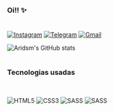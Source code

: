 ### Oi!! ✨
#

[![Instagram](https://img.shields.io/badge/Instagram-E4405F?style=for-the-badge&logo=instagram&logoColor=white)](https://www.instagram.com/arianemorelt/)
[![Telegram](https://img.shields.io/badge/Telegram-2CA5E0?style=for-the-badge&logo=telegram&logoColor=white)](https://www.instagram.com/arianemorelt/)
[![Gmail](https://img.shields.io/badge/Gmail-D14836?style=for-the-badge&logo=gmail&logoColor=white)](https://mail.google.com/mail/u/0/?tab=rm&ogbl#inbox?compose=DmwnWsvCflgkttVRkLDGLhRWbHMftXnDcplXJXFFdpDFWNZdbDqtDlZnbbFcCWCMlCLpgQFXNTZQ)

![Aridsm's GitHub stats](https://github-readme-stats.vercel.app/api?username=aridsm&show_icons=true&theme=tokyonight)

#
### Tecnologias usadas
$~$
<div style="display: inline_block">
    <img alt="HTML5" src="https://img.shields.io/badge/HTML5-E34F26?style=for-the-badge&logo=html5&logoColor=white"/>
    <img alt="CSS3" src="https://img.shields.io/badge/CSS3-1572B6?style=for-the-badge&logo=css3&logoColor=white"/>
    <img alt="SASS" src="https://img.shields.io/badge/Sass-CC6699?style=for-the-badge&logo=sass&logoColor=white"/>
    <img alt="SASS" src="https://img.shields.io/badge/JavaScript-F7DF1E?style=for-the-badge&logo=javascript&logoColor=black"/>
</div>

